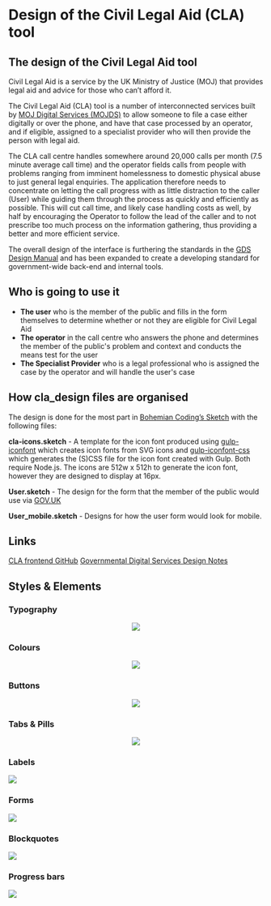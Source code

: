 Design of the Civil Legal Aid (CLA) tool
==========

## The design of the Civil Legal Aid tool

Civil Legal Aid is a service by the UK Ministry of Justice (MOJ) that provides legal aid and advice for those who can’t afford it.

The Civil Legal Aid (CLA) tool is a number of interconnected services built by [MOJ Digital Services (MOJDS)](https://mojdigital.blog.gov.uk) to allow someone to file a case either digitally or over the phone, and have that case processed by an operator, and if eligible, assigned to a specialist provider who will then provide the person with legal aid.

The CLA call centre handles somewhere around 20,000 calls per month (7.5 minute average call time) and the operator fields calls from people with problems ranging from imminent homelessness to domestic physical abuse to just general legal enquiries. The application therefore needs to concentrate on letting the call progress with as little distraction to the caller (User) while guiding them through the process as quickly and efficiently as possible. This will cut call time, and likely case handling costs as well, by half by encouraging the Operator to follow the lead of the caller and to not prescribe too much process on the information gathering, thus providing a better and more efficient service.

The overall design of the interface is furthering the standards in the [GDS Design Manual](https://www.gov.uk/service-manual/designers) and has been expanded to create a developing standard for government-wide back-end and internal tools.

## Who is going to use it

* **The user** who is the member of the public and fills in the form themselves to determine whether or not they are eligible for Civil Legal Aid
* **The operator** in the call centre who answers the phone and determines the member of the public's problem and context and conducts the means test for the user
* **The Specialist Provider** who is a legal professional who is assigned the case by the operator and will handle the user's case

## How cla_design files are organised

The design is done for the most part in [Bohemian Coding’s Sketch](http://bohemiancoding.com/sketch) with the following files:

**cla-icons.sketch** - A template for the icon font produced using [gulp-iconfont](https://www.npmjs.org/package/gulp-iconfont) which creates icon fonts from SVG icons and [gulp-iconfont-css](https://www.npmjs.org/package/gulp-iconfont-css) which generates the (S)CSS file for the icon font created with Gulp. Both require Node.js. The icons are 512w x 512h to generate the icon font, however they are designed to display at 16px.

**User.sketch** - The design for the form that the member of the public would use via [GOV.UK](https://www.gov.uk)

**User_mobile.sketch** - Designs for how the user form would look for mobile.

## Links
[CLA frontend GitHub](https://github.com/ministryofjustice/cla_frontend)
[Governmental Digital Services Design Notes](https://designnotes.blog.gov.uk)

## Styles & Elements

### Typography
<p align="center">
  <img src="https://cloud.githubusercontent.com/assets/495102/4829414/f6058efe-5f86-11e4-81c0-8dfa9538031a.png">
</p>

### Colours
<p align="center">
  <img src="https://cloud.githubusercontent.com/assets/495102/4829534/be184d32-5f87-11e4-927d-1fb2068bf070.png">
</p>

### Buttons
<p align="center">
  <img src="https://cloud.githubusercontent.com/assets/495102/4830248/7806b9c8-5f8c-11e4-95fd-7452bdc7d952.png">
</p>

### Tabs & Pills
<p align="center">
	<img src=“https://cloud.githubusercontent.com/assets/495102/4841797/882ed1d6-601e-11e4-9d41-d9120318a335.png”>
</p>

### Labels
![](https://cloud.githubusercontent.com/assets/495102/4841901/b3f2878a-601f-11e4-9ba3-a8a807271d7b.png)

### Forms
![](https://cloud.githubusercontent.com/assets/495102/4841916/d0a1bdce-601f-11e4-97e3-362671c5df76.png)

### Blockquotes
![](https://cloud.githubusercontent.com/assets/495102/4841921/e2f28558-601f-11e4-8689-705a737082fe.png)

### Progress bars
![](https://cloud.githubusercontent.com/assets/495102/4841932/f33e2660-601f-11e4-9aec-cc6bf92c2e1b.png)